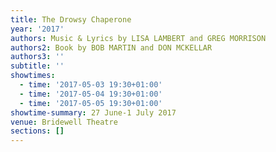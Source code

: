 ```yaml
---
title: The Drowsy Chaperone
year: '2017'
authors: Music & Lyrics by LISA LAMBERT and GREG MORRISON
authors2: Book by BOB MARTIN and DON MCKELLAR
authors3: ''
subtitle: ''
showtimes:
  - time: '2017-05-03 19:30+01:00'
  - time: '2017-05-04 19:30+01:00'
  - time: '2017-05-05 19:30+01:00'
showtime-summary: 27 June-1 July 2017
venue: Bridewell Theatre
sections: []
---
```


